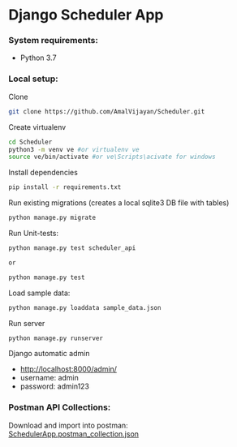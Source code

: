 # Django Scheduler App

### System requirements:
- Python 3.7

### Local setup:

Clone  
```bash
git clone https://github.com/AmalVijayan/Scheduler.git
```

Create virtualenv
```bash
cd Scheduler
python3 -m venv ve #or virtualenv ve
source ve/bin/activate #or ve\Scripts\acivate for windows
```

Install dependencies
```bash
pip install -r requirements.txt
```

Run existing migrations (creates a local sqlite3 DB file with tables)  
```bash
python manage.py migrate
```

Run Unit-tests:
```bash
python manage.py test scheduler_api

or 

python manage.py test
```

Load sample data:
```bash
python manage.py loaddata sample_data.json
```


Run server  
```bash
python manage.py runserver
```

Django automatic admin    
- [http://localhost:8000/admin/]()  
- username: admin
- password: admin123

### Postman API Collections:  
Download and import into postman:  
  [SchedulerApp.postman_collection.json](https://drive.google.com/file/d/14pSLTEhGQ2AsBgtAG_sXnqf8o3uRDU4W/view?usp=sharing) 
